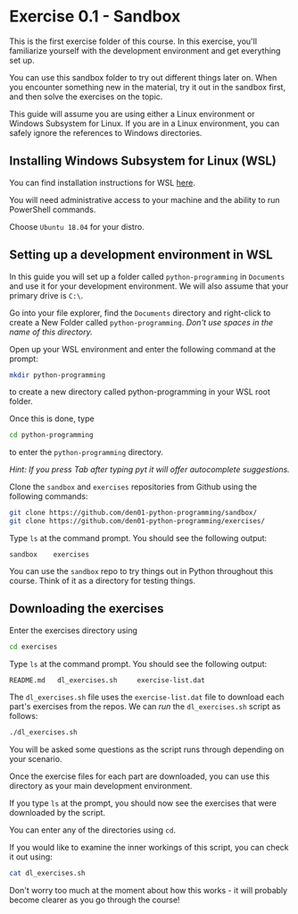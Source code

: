 # Exercise 0.1 - Sandbox

This is the first exercise folder of this course. In this exercise, you'll familiarize yourself with the development environment and get everything set up.

You can use this sandbox folder to try out different things later on. When you encounter something new in the material, try it out in the sandbox first, and then solve the exercises on the topic.

This guide will assume you are using either a Linux environment or Windows Subsystem for Linux. If you are in a Linux environment, you can safely ignore the references to Windows directories.

## Installing Windows Subsystem for Linux (WSL)

You can find installation instructions for WSL [here](https://docs.microsoft.com/en-us/windows/wsl/install-win10).

You will need administrative access to your machine and the ability to run PowerShell commands.

Choose `Ubuntu 18.04` for your distro.

## Setting up a development environment in WSL

In this guide you will set up a folder called `python-programming` in `Documents` and use it for your development environment. We will also assume that your primary drive is `C:\`.

Go into your file explorer, find the `Documents` directory and right-click to create a New Folder called `python-programming`. *Don't use spaces in the name of this directory.*

Open up your WSL environment and enter the following command at the prompt:

```bash
mkdir python-programming
```

to create a new directory called python-programming in your WSL root folder.

Once this is done, type

```bash
cd python-programming
```

to enter the `python-programming` directory.

*Hint: If you press Tab after typing pyt it will offer autocomplete suggestions.*

Clone the `sandbox` and `exercises` repositories from Github using the following commands:

```bash
git clone https://github.com/den01-python-programming/sandbox/
git clone https://github.com/den01-python-programming/exercises/
```

Type `ls` at the command prompt. You should see the following output:

```plaintext
sandbox    exercises
```

You can use the `sandbox` repo to try things out in Python throughout this course. Think of it as a directory for testing things.  

## Downloading the exercises

Enter the exercises directory using

```bash
cd exercises
```

Type `ls` at the command prompt. You should see the following output:

```plaintext
README.md   dl_exercises.sh     exercise-list.dat
```

The `dl_exercises.sh` file uses the `exercise-list.dat` file to download each part's exercises from the repos. We can *run* the `dl_exercises.sh` script as follows:

```bash
./dl_exercises.sh
```

You will be asked some questions as the script runs through depending on your scenario.

Once the exercise files for each part are downloaded, you can use this directory as your main development environment.

If you type `ls` at the prompt, you should now see the exercises that were downloaded by the script.

You can enter any of the directories using `cd`.

If you would like to examine the inner workings of this script, you can check it out using:

```bash
cat dl_exercises.sh
```

Don't worry too much at the moment about how this works - it will probably become clearer as you go through the course!
